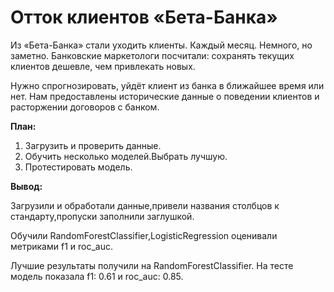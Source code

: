 # Отток клиентов «Бета-Банка»

Из «Бета-Банка» стали уходить клиенты. Каждый месяц. Немного, но заметно. Банковские маркетологи посчитали: сохранять текущих клиентов дешевле, чем привлекать новых.

Нужно спрогнозировать, уйдёт клиент из банка в ближайшее время или нет. Нам предоставлены исторические данные о поведении клиентов и расторжении договоров с банком. 

**План:**

1. Загрузить и проверить данные.
2. Обучить несколько моделей.Выбрать лучшую.
3. Протестировать модель.

**Вывод:**

Загрузили и обработали данные,привели названия столбцов к стандарту,пропуски заполнили заглушкой.

Обучили RandomForestClassifier,LogisticRegression оценивали метриками f1 и roc_auc.

Лучшие результаты получили на RandomForestClassifier. На тесте модель показала f1: 0.61 и roc_auc: 0.85.
